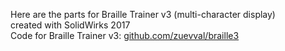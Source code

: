 Here are the parts for Braille Trainer v3 (multi-character 
display)<br>
created with SolidWirks 2017<br>
Code for Braille Trainer v3: 
[github.com/zuevval/braille3](https://github.com/zuevval/braille3)<br>
